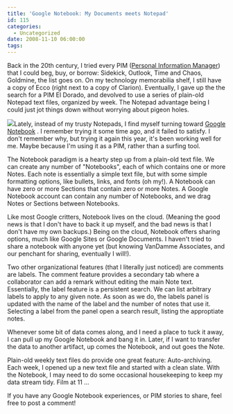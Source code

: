 ```yaml
---
title: 'Google Notebook: My Documents meets Notepad'
id: 115
categories:
  - Uncategorized
date: 2008-11-10 06:00:00
tags:
---
```


Back in the 20th century, I tried every PIM ([Personal Information Manager](http://www.blogger.com/)) that I could beg, buy, or borrow: Sidekick, Outlook, Time and Chaos, Goldmine, the list goes on. On my technology memorabilia shelf, I still have a copy of Ecco (right next to a copy of Clarion). Eventually, I gave up the the search for a PIM El Dorado, and devolved to use a series of plain-old Notepad text files, organized by week. The Notepad advantage being I could just jot things down without worrying about pigeon holes.

[![](https://tedhusted.files.wordpress.com/2008/11/0cea6-google-notebook.jpg)](http://en.wikipedia.org/wiki/Google_Notebook)Lately, instead of my trusty Notepads, I find myself turning toward [Google Notebook](http://en.wikipedia.org/wiki/Google_Notebook) . I remember trying it some time ago, and it failed to satisfy. I don't remember why, but trying it again this year, it's been working well for me. Maybe because I'm using it as a PIM, rather than a surfing tool.

The Notebook paradigm is a hearty step up from a plain-old text file. We can create any number of "Notebooks", each of which contains one or more Notes. Each note is essentially a simple text file, but with some simple formatting options, like bullets, links, and fonts (oh my!). A Notebook can have zero or more Sections that contain zero or more Notes. A Google Notebook account can contain any number of Notebooks, and we drag Notes or Sections between Notebooks.

Like most Google critters, Notebook lives on the cloud. (Meaning the good news is that I don't have to back it up myself, and the bad news is that I don't have my own backups.) Being on the cloud, Notebook offers sharing options, much like Google Sites or Google Documents. I haven't tried to share a notebook with anyone yet (but knowing VanDamme Associates, and our penchant for sharing, eventually I will!).

Two other organizational features (that I literally just noticed) are comments are labels. The comment feature provides a secondary tab where a collaborator can add a remark without editing the main Note text. Essentially, the label feature is a persistent search. We can list arbitrary labels to apply to any given note. As soon as we do, the labels panel is updated with the name of the label and the number of notes that use it. Selecting a label from the panel open a search result, listing the approptiate notes.

Whenever some bit of data comes along, and I need a place to tuck it away, I can pull up my Google Notebook and bang it in. Later, if I want to transfer the data to another artifact, up comes the Notebook, and out goes the Note.

Plain-old weekly text files do provide one great feature: Auto-archiving. Each week, I opened up a new text file and started with a clean slate. With the Notebook, I may need to do some occasional housekeeping to keep my data stream tidy. Film at 11 ...

If you have any Google Notebook experiences, or PIM stories to share, feel free to post a comment!